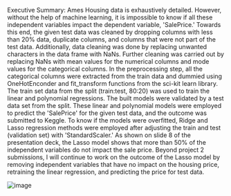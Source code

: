 Executive Summary:
Ames Housing data is exhaustively detailed. However, without the help of machine learning, it is impossible to know if all these independent variables impact the dependent variable, 'SalePrice.' Towards this end, the given test data was cleaned by dropping columns with less than 20% data, duplicate columns, and columns that were not part of the test data. Additionally, data cleaning was done by replacing unwanted characters in the data frame with NaNs. Further cleaning was carried out by replacing NaNs with mean values for the numerical columns and mode values for the categorical columns. In the preprocessing step, all the categorical columns were extracted from the train data and dummied using OneHotEnconder and fit_transform functions from the sci-kit learn library. The train set data from the split (train:test, 80:20) was used to train the linear and polynomial regressions. The built models were validated by a test data set from the split. These linear and polynomial models were employed to predict the 'SalePrice' for the given test data, and the outcome was submitted to Keggle. To know if the models were overfitted, Ridge and Lasso regression methods were employed after adjusting the train and test (validation set) with 'StandardScaler.' As shown on slide 8 of the presentation deck, the Lasso model shows that more than 50% of the independent variables do not impact the sale price. Beyond project 2 submissions, I will continue to work on the outcome of the Lasso model by removing independent variables that have no impact on the housing price, retraining the linear regression, and predicting the price for test data.

![image](https://github.com/chagibus/housing_market_prediction/assets/154461696/4d64a8da-b4b9-42be-97a4-8e8bc8d45e39)
